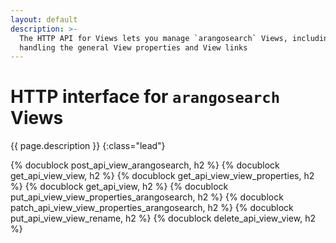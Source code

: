 ```yaml
---
layout: default
description: >-
  The HTTP API for Views lets you manage `arangosearch` Views, including
  handling the general View properties and View links
---
```

# HTTP interface for `arangosearch` Views

{{ page.description }}
{:class="lead"}

{% docublock post_api_view_arangosearch, h2 %}
{% docublock get_api_view_view, h2 %}
{% docublock get_api_view_view_properties, h2 %}
{% docublock get_api_view, h2 %}
{% docublock put_api_view_view_properties_arangosearch, h2 %}
{% docublock patch_api_view_view_properties_arangosearch, h2 %}
{% docublock put_api_view_view_rename, h2 %}
{% docublock delete_api_view_view, h2 %}
